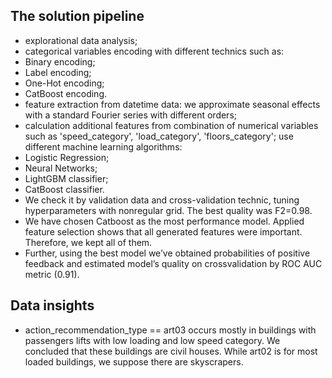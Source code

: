 ## The solution pipeline
+ explorational data analysis;
+ categorical variables encoding with different technics such as:
+ Binary encoding;
+ Label encoding;
+ One-Hot encoding;
+ CatBoost encoding.
+ feature extraction from datetime data: we approximate seasonal effects with a standard Fourier series with different orders;
+ calculation additional features from combination of numerical variables such as 'speed_category', 'load_category', 'floors_category';
use different machine learning algorithms:
+ Logistic Regression;
+ Neural Networks;
+ LightGBM classifier;
+ CatBoost classifier.
+ We check it by validation data and cross-validation technic, tuning hyperparameters with nonregular grid. The best quality was F2=0.98.
+ We have chosen Catboost as the most performance model. Applied feature selection shows that all generated features were important. Therefore, we kept all of them.
+ Further, using the best model we’ve obtained probabilities of positive feedback and estimated model’s quality on crossvalidation by ROC AUC metric (0.91).
## Data insights
+ action_recommendation_type == art03 occurs mostly in buildings with passengers lifts with low loading and low speed category. We concluded that these buildings are civil houses. While art02 is for most loaded buildings, we suppose there are skyscrapers.
